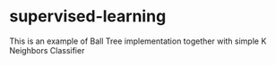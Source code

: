 # supervised-learning
This is an example of Ball Tree implementation together with simple K Neighbors Classifier
